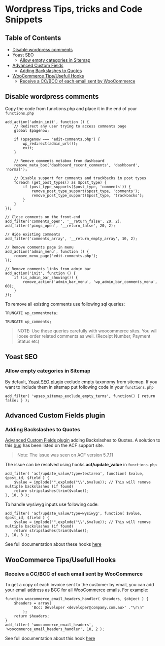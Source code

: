 # Wordpress Tips, tricks and Code Snippets


## Table of Contents

- [Disable wordpress comments](#disable-wordpress-comments)
- [Yoast SEO](#yoast-seo)
    - [Allow empty categories in Sitemap](#allow-empty-categories-in-sitemap)
- [Advanced Custom Fields](#advanced-custom-fields-plugin)
    - [Adding Backslashes to Quotes](#adding-backslashes-to-quotes)
- [WooCommerce Tips/Usefull Hooks](#woocommerce-tips-usefull-hooks)
    - [Receive a CC/BCC of each email sent by WooCommerce](#receive-a-cc-bcc-of-each-email-sent-by-woocommerce)

## Disable wordpress comments

Copy the code from functions.php and place it in the end of your `functions.php`

```
add_action('admin_init', function () {
    // Redirect any user trying to access comments page
    global $pagenow;
    
    if ($pagenow === 'edit-comments.php') {
        wp_redirect(admin_url());
        exit;
    }

    // Remove comments metabox from dashboard
    remove_meta_box('dashboard_recent_comments', 'dashboard', 'normal');

    // Disable support for comments and trackbacks in post types
    foreach (get_post_types() as $post_type) {
        if (post_type_supports($post_type, 'comments')) {
            remove_post_type_support($post_type, 'comments');
            remove_post_type_support($post_type, 'trackbacks');
        }
    }
});

// Close comments on the front-end
add_filter('comments_open', '__return_false', 20, 2);
add_filter('pings_open', '__return_false', 20, 2);

// Hide existing comments
add_filter('comments_array', '__return_empty_array', 10, 2);

// Remove comments page in menu
add_action('admin_menu', function () {
    remove_menu_page('edit-comments.php');
});

// Remove comments links from admin bar
add_action('init', function () {
    if (is_admin_bar_showing()) {
        remove_action('admin_bar_menu', 'wp_admin_bar_comments_menu', 60);
    }
});
```

To remove all existing comments use following sql queries:

```
TRUNCATE wp_commentmeta;

TRUNCATE wp_comments;
``` 

>NOTE: Use these queries carefully with woocommerce sites. You will loose order related comments as well. (Receipt Number, Payment Status etc)


## Yoast SEO

### Allow empty categories in Sitemap

By default, [Yoast SEO plugin](https://en-au.wordpress.org/plugins/wordpress-seo/) exclude empty taxonomy from sitemap. If you want to include them in sitemap put following code in your `functions.php`


```
add_filter( 'wpseo_sitemap_exclude_empty_terms', function() { return false; } ); 
```

## Advanced Custom Fields plugin

### Adding Backslashes to Quotes
[Advanced Custom Fields plugin](https://wordpress.org/plugins/advanced-custom-fields/) adding Backslashes to Quotes. A solution to this [bug](https://support.advancedcustomfields.com/forums/topic/5-7-1-1-adding-backslashes-to-quotes/) has been listed on the ACF support site.

>Note: The issue was seen on ACF version 5.7.11

The issue can be resolved using hooks **acf/update_value** in `functions.php`

```
add_filter( 'acf/update_value/type=textarea', function( $value, $post_id, $field ) { 
    $value = implode("",explode("\\",$value)); // This will remove multiple backslashes (if found)
    return stripslashes(trim($value));
}, 10, 3 ); 
```

To handle wysiwyg inputs use following code:
``` 
add_filter( 'acf/update_value/type=wysiwyg', function( $value, $post_id, $field ) { 
    $value = implode("",explode("\\",$value)); // This will remove multiple backslashes (if found)
    return stripslashes(trim($value));
}, 10, 3 ); 
```

See full documentation about these hooks [here](https://www.advancedcustomfields.com/resources/acf-update_value/)

## WooCommerce Tips/Usefull Hooks

### Receive a CC/BCC of each email sent by WooCommerce

To get a copy of each invoice sent to the customer by email, you can add your email address as BCC for all WooCommerce emails. For example:

``` 
function woocommerce_email_headers_handler( $headers, $object ) {
    $headers = array( 
            'Bcc: Developer <developer@company.com.au>' ."\r\n"
        );
    return $headers;
}
add_filter( 'woocommerce_email_headers', 'woocommerce_email_headers_handler', 10, 2 );
``` 

See full documentation about this hook [here](http://hookr.io/filters/woocommerce_email_headers/)
